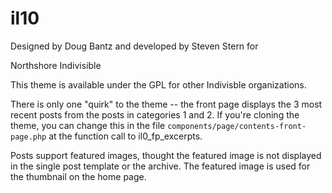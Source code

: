 # il10

Designed by Doug Bantz and developed by Steven Stern for

Northshore Indivisible

This theme is available under the GPL for other Indivisble organizations.

There is only one "quirk" to the theme -- the front page displays the 3 most recent posts from the posts in categories 1 and 2.  If you're cloning
the theme, you can change this in the file `components/page/contents-front-page.php` at the function call to il0_fp_excerpts.

Posts support featured images, thought the featured image is not displayed in the single post template or the archive.  The featured image is used for the thumbnail on the home page.


